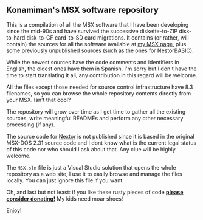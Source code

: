 ﻿## Konamiman's MSX software repository

This is a compilation of all the MSX software that I have been developing since the mid-90s and have survived the successive diskette-to-ZIP disk-to-hard disk-to-CF card-to-SD card migrations. It contains (or rather, will contain) the sources for all the software available at [my MSX page](http://www.konamiman.com), plus some previously unpublished sources (such as the ones for NestorBASIC).

While the newest sources have the code comments and identifiers in English, the oldest ones have them in Spanish. I'm sorry but I don't have the time to start translating it all, any contribution in this regard will be welcome.

All the files except those needed for source control infrastructure have 8.3 filenames, so you can browse the whole repository contents directly from your MSX. Isn't that cool?

The repository will grow over time as I get time to gather all the existing sources, write meaningful READMEs and perform any other necessary processing (if any).

The source code for [Nextor](http://www.konamiman.com#nextor) is not published since it is based in the original MSX-DOS 2.31 source code and I dont know what is the current legal status of this code nor who should I ask about that. Any clue will be highly welcome.

The `MSX.sln` file is just a Visual Studio solution that opens the whole repository as a web site, I use it to easily browse and manage the files locally. You can just ignore this file if you want.

Oh, and last but not least: if you like these rusty pieces of code **[please consider donating!](http://www.konamiman.com#donate)** My kids need moar shoes!

Enjoy!
